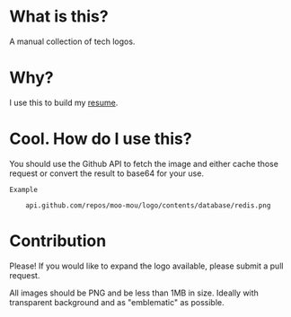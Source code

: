 What is this?
===
A manual collection of tech logos.

Why?
===
I use this to build my [resume](moo-mou/resume).

Cool. How do I use this?
===
You should use the Github API to fetch the image and either cache those request or convert the result to base64 for your use.

    Example

        api.github.com/repos/moo-mou/logo/contents/database/redis.png

Contribution
===
Please! If you would like to expand the logo available, please submit a pull request.

All images should be PNG and be less than 1MB in size. Ideally with transparent background and as "emblematic" as possible.
